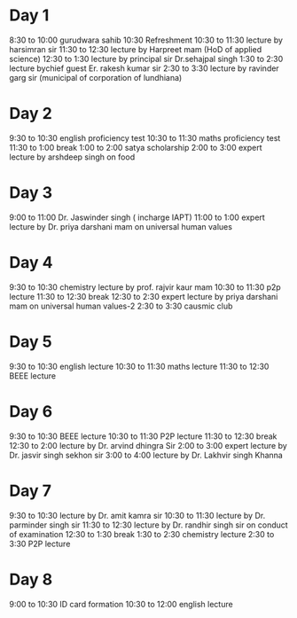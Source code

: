 # Day 1
 8:30 to 10:00 gurudwara sahib
 10:30 Refreshment
 10:30 to 11:30 lecture by harsimran sir
 11:30 to 12:30 lecture by Harpreet mam (HoD of applied science) 
 12:30 to 1:30 lecture by principal sir Dr.sehajpal singh
 1:30 to 2:30 lecture bychief guest Er. rakesh kumar sir
2:30 to 3:30 lecture by ravinder garg sir (municipal of corporation of lundhiana) 
# Day 2
9:30 to 10:30 english proficiency test
10:30 to 11:30 maths proficiency test
11:30 to 1:00 break
1:00 to 2:00 satya scholarship
2:00 to 3:00 expert lecture by arshdeep singh on food
# Day 3
9:00 to 11:00 Dr. Jaswinder singh ( incharge IAPT) 
11:00 to 1:00 expert lecture by Dr. priya darshani mam on universal human values
# Day 4
9:30 to 10:30 chemistry lecture by prof. rajvir kaur mam
10:30 to 11:30 p2p lecture
11:30 to 12:30 break
12:30 to 2:30 expert lecture by priya darshani mam on universal human values-2
2:30 to 3:30 causmic club
# Day 5
9:30 to 10:30 english lecture
10:30 to 11:30 maths lecture
11:30 to 12:30 BEEE lecture
# Day 6
9:30 to 10:30 BEEE lecture
10:30 to 11:30 P2P lecture
11:30 to 12:30 break
12:30 to 2:00 lecture by Dr. arvind dhingra Sir
2:00 to 3:00 expert lecture by Dr. jasvir singh sekhon sir
3:00 to 4:00 lecture by Dr. Lakhvir singh Khanna
# Day 7 
9:30 to 10:30 lecture by Dr. amit kamra sir
10:30 to 11:30 lecture by Dr. parminder singh sir
11:30 to 12:30 lecture by Dr. randhir singh sir on conduct of examination
12:30 to 1:30 break
1:30 to 2:30 chemistry lecture
2:30 to 3:30 P2P lecture
# Day 8
9:00 to 10:30 ID card formation
10:30 to 12:00 english lecture
